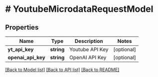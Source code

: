 # # YoutubeMicrodataRequestModel

## Properties

Name | Type | Description | Notes
------------ | ------------- | ------------- | -------------
**yt_api_key** | **string** | Youtube API Key | [optional]
**openai_api_key** | **string** | OpenAI API Key | [optional]

[[Back to Model list]](../../README.md#models) [[Back to API list]](../../README.md#endpoints) [[Back to README]](../../README.md)
